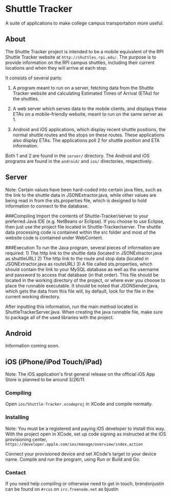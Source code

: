 # Shuttle Tracker
A suite of applications to make college campus transportation more useful.

## About
The Shuttle Tracker project is intended to be a mobile equivalent of the RPI Shuttle Tracker website at `http://shuttles.rpi.edu/`.  The purpose is to provide information on the RPI campus shuttles, including their current locations and when they will arrive at each stop.

It consists of several parts: 

1. A program meant to run on a server, fetching data from the Shuttle Tracker website and calculating Estimated Times of Arrival (ETAs) for the shuttles.

2. A web server which serves data to the mobile clients, and displays these ETAs on a mobile-friendly website, meant to run on the same server as 1.

3. Android and iOS applications, which display recent shuttle positions, the normal shuttle routes and the stops on these routes.  These applications also display ETAs.  The applications poll 2 for shuttle position and ETA information.

Both 1 and 2 are found in the `server/` directory.  The Android and iOS programs are found in the `android/` and `ios/` directories, respectively.

## Server
Note: Certain values have been hard-coded into certain java files, such as the link to the shuttle data in JSONExtractor.java, while other values are being read in from the sts.properties file, which is designed to hold information to connect to the database.

###Compiling
Import the contents of Shuttle-Tracker/server to your preferred Java IDE (e.g. NetBeans or Eclipse). If you choose to use Eclipse, then just use the project file located in Shuttle-Tracker/server. The shuttle data processing code is contained within the src folder and most of the website code is contained under WebContent.

###Execution
To run the Java program, several pieces of information are required:
    1) The http link to the shuttle data (located in JSONExtractor.java as shuttleURL)
    2) The http link to the route and stop data (located in JSONExtractor.java as routeURL)
    3) A file called sts.properties, which should contain the link to your MySQL database as well as the username and password to access that database (in that order). This file should be located in the working directory of the project, or where ever you choose to place the runnable executable. It should be noted that JSONSender,java, which gets the data from this file will, by default, look for the file in the current working directory.

After inputting this information, run the main method located in ShuttleTrackerServer.java. When creating the java runnable file, make sure to package all of the used libraries with the project.
## Android
Information coming soon.

## iOS (iPhone/iPod Touch/iPad)
Note: The iOS application's first general release on the official iOS App Store is planned to be around 3/26/11.

### Compiling
Open `ios/Shuttle-Tracker.xcodeproj` in XCode and compile normally.

### Installing
Note: You must be a registered and paying iOS developer to install this way.
With the project open in XCode, set up code signing as instructed at the iOS provisioning center, `https://developer.apple.com/ios/manage/overview/index.action`

Connect your provisioned device and set XCode's target to your device name.  Compile and run the program, using Run or Build and Go.

### Contact
If you need help compiling or otherwise need to get in touch, brendonjustin can be found on `#rcos` on `irc.freenode.net` as bjustin

